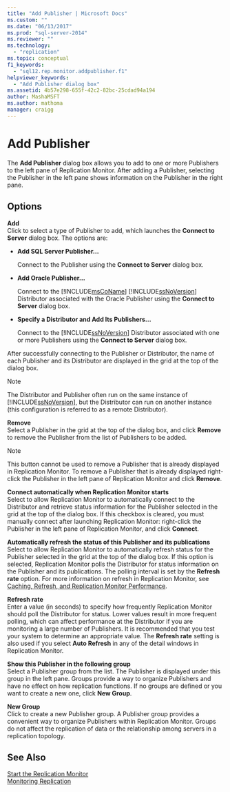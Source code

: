 ```yaml
---
title: "Add Publisher | Microsoft Docs"
ms.custom: ""
ms.date: "06/13/2017"
ms.prod: "sql-server-2014"
ms.reviewer: ""
ms.technology: 
  - "replication"
ms.topic: conceptual
f1_keywords: 
  - "sql12.rep.monitor.addpublisher.f1"
helpviewer_keywords: 
  - "Add Publisher dialog box"
ms.assetid: 4b57e298-655f-42c2-82bc-25cdad94a194
author: MashaMSFT
ms.author: mathoma
manager: craigg
---
```

# Add Publisher
  The **Add Publisher** dialog box allows you to add to one or more Publishers to the left pane of Replication Monitor. After adding a Publisher, selecting the Publisher in the left pane shows information on the Publisher in the right pane.  
  
## Options  
 **Add**  
 Click to select a type of Publisher to add, which launches the **Connect to Server** dialog box. The options are:  
  
-   **Add SQL Server Publisher…**  
  
     Connect to the Publisher using the **Connect to Server** dialog box.  
  
-   **Add Oracle Publisher…**  
  
     Connect to the [!INCLUDE[msCoName](../../includes/msconame-md.md)] [!INCLUDE[ssNoVersion](../../includes/ssnoversion-md.md)] Distributor associated with the Oracle Publisher using the **Connect to Server** dialog box.  
  
-   **Specify a Distributor and Add Its Publishers…**  
  
     Connect to the [!INCLUDE[ssNoVersion](../../includes/ssnoversion-md.md)] Distributor associated with one or more Publishers using the **Connect to Server** dialog box.  
  
 After successfully connecting to the Publisher or Distributor, the name of each Publisher and its Distributor are displayed in the grid at the top of the dialog box.  
  
> [!NOTE]  
>  The Distributor and Publisher often run on the same instance of [!INCLUDE[ssNoVersion](../../includes/ssnoversion-md.md)], but the Distributor can run on another instance (this configuration is referred to as a remote Distributor).  
  
 **Remove**  
 Select a Publisher in the grid at the top of the dialog box, and click **Remove** to remove the Publisher from the list of Publishers to be added.  
  
> [!NOTE]  
>  This button cannot be used to remove a Publisher that is already displayed in Replication Monitor. To remove a Publisher that is already displayed right-click the Publisher in the left pane of Replication Monitor and click **Remove**.  
  
 **Connect automatically when Replication Monitor starts**  
 Select to allow Replication Monitor to automatically connect to the Distributor and retrieve status information for the Publisher selected in the grid at the top of the dialog box. If this checkbox is cleared, you must manually connect after launching Replication Monitor: right-click the Publisher in the left pane of Replication Monitor, and click **Connect**.  
  
 **Automatically refresh the status of this Publisher and its publications**  
 Select to allow Replication Monitor to automatically refresh status for the Publisher selected in the grid at the top of the dialog box. If this option is selected, Replication Monitor polls the Distributor for status information on the Publisher and its publications. The polling interval is set by the **Refresh rate** option. For more information on refresh in Replication Monitor, see [Caching, Refresh, and Replication Monitor Performance](monitor/caching-refresh-and-replication-monitor-performance.md).  
  
 **Refresh rate**  
 Enter a value (in seconds) to specify how frequently Replication Monitor should poll the Distributor for status. Lower values result in more frequent polling, which can affect performance at the Distributor if you are monitoring a large number of Publishers. It is recommended that you test your system to determine an appropriate value. The **Refresh rate** setting is also used if you select **Auto Refresh** in any of the detail windows in Replication Monitor.  
  
 **Show this Publisher in the following group**  
 Select a Publisher group from the list. The Publisher is displayed under this group in the left pane. Groups provide a way to organize Publishers and have no effect on how replication functions. If no groups are defined or you want to create a new one, click **New Group**.  
  
 **New Group**  
 Click to create a new Publisher group. A Publisher group provides a convenient way to organize Publishers within Replication Monitor. Groups do not affect the replication of data or the relationship among servers in a replication topology.  
  
## See Also  
 [Start the Replication Monitor](monitor/start-the-replication-monitor.md)   
 [Monitoring Replication](monitoring-replication.md)  
  
  
